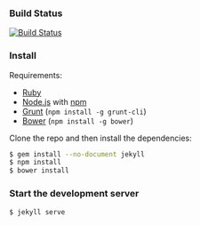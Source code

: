 ### Build Status

[![Build Status](https://travis-ci.org/aswinkarthik93/SitePrototype.svg?branch=master)](https://travis-ci.org/aswinkarthik93/SitePrototype)


### Install


Requirements:

- [Ruby](http://www.ruby-lang.org/)
- [Node.js](http://nodejs.org/) with [npm](https://www.npmjs.org/)
- [Grunt](http://gruntjs.com/) (`npm install -g grunt-cli`)
- [Bower](http://bower.io/) (`npm install -g bower`)

Clone the repo and then install the dependencies:

```bash
$ gem install --no-document jekyll
$ npm install
$ bower install
```

### Start the development server

```bash
$ jekyll serve
```
